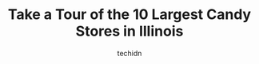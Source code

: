 ---
layout: ampstory
image: https://i0.wp.com/paketmu.com/wp-content/uploads/2023/06/andersons-candy-shop-0-in-illinois-1686365414.jpeg?resize=640,853
author: techidn
featured: false
description: Explore the diverse Candy Store scene in Illinois, home to an incredible selection of 10 establishments catering to every taste. Whether youre in search of iconic favorites or undiscovered 
title: Take a Tour of the 10 Largest Candy Stores in Illinois
cover:
   title: Take a Tour of the 10 Largest Candy Stores in Illinois
   subtitle: RICKPATE
   background: https://paketmu.com/wp-content/uploads/2023/06/andersons-candy-shop-0-in-illinois-1686365414.jpeg

pages: 
 - layout: thirds
   top: <h1>#1 Andersons Candy Shop</h1>
   bottom: "<p>At first, I couldnt believe we just spent $38 on candy. We bought the chocolate bars and they were amazing! Even my friend who doesnt like sweets loved them. I intended</p>"
   background: https://paketmu.com/wp-content/uploads/2023/06/andersons-candy-shop-1-in-illinois-1686365415.jpeg
   backgroundblur: true
 - layout: thirds
   top: <h1>#2 Old Fashioned Candies</h1>
   bottom: "<p>I recently had the pleasure of working with Old Fashioned Candies for my sisters bridal shower, and I have to say that Im beyond impressed with the quality of their cak</p>"
   background: https://paketmu.com/wp-content/uploads/2023/06/andersons-candy-shop-2-in-illinois-1686365416.jpeg
   cta:
      link: https://paketmu.com/take-a-tour-of-the-10-largest-candy-stores-in-illinois/
      text: Take a Tour of the 10 Largest Candy Stores in Illinois
 - layout: thirds
   top: <h1>#3 Fudge Pot</h1>
   bottom: "<p>First timer. We ended up getting a small 1/2 lb box of assorted types. It was really tasty. Surprised i didnt know of this place before.</p>"
   background: https://paketmu.com/wp-content/uploads/2023/06/andersons-candy-shop-3-in-illinois-1686365417.jpeg
   cta:
      link: https://paketmu.com/take-a-tour-of-the-10-largest-candy-stores-in-illinois/
      text: Take a Tour of the 10 Largest Candy Stores in Illinois
 - layout: thirds
   top: <h1>#4 ITSUGAR Gurnee Mills</h1>
   bottom: "<p>West Grand Avenue, 6170 Gurnee Mills Cir E #477, Gurnee, IL 60031, United States</p>"
   background: https://images.unsplash.com/photo-1533998839656-76f5e4b2bccb?ixlib=rb-4.0.3&ixid=MnwxMjA3fDB8MHxwaG90by1wYWdlfHx8fGVufDB8fHx8&auto=format&fit=crop&w=640&h=853&q=80
   cta:
      link: https://paketmu.com/take-a-tour-of-the-10-largest-candy-stores-in-illinois/
      text: Take a Tour of the 10 Largest Candy Stores in Illinois
 - layout: thirds
   top: <h1>#5 Greco Nut & Candy Outlet</h1>
   bottom: "<p>7950 167th St, Tinley Park, IL 60477, United States</p>"
   background: https://images.unsplash.com/photo-1602536052359-ef94c21c5948?ixlib=rb-4.0.3&ixid=MnwxMjA3fDB8MHxwaG90by1wYWdlfHx8fGVufDB8fHx8&auto=format&fit=crop&w=640&h=853&q=80
   cta:
      link: https://paketmu.com/take-a-tour-of-the-10-largest-candy-stores-in-illinois/
      text: Take a Tour of the 10 Largest Candy Stores in Illinois
 - layout: thirds
   top: <h1>#6 Around The Corner Candy</h1>
   bottom: "<p>101 S 1st St, West Dundee, IL 60118, United States</p>"
   background: https://images.unsplash.com/photo-1599422314077-f4dfdaa4cd09?ixlib=rb-4.0.3&ixid=MnwxMjA3fDB8MHxwaG90by1wYWdlfHx8fGVufDB8fHx8&auto=format&fit=crop&w=640&h=853&q=80
   cta:
      link: https://paketmu.com/take-a-tour-of-the-10-largest-candy-stores-in-illinois/
      text: Take a Tour of the 10 Largest Candy Stores in Illinois
 - layout: thirds
   top: <h1>#7 Windy City Sweets</h1>
   bottom: "<p>3308 N Broadway, Chicago, IL 60657, United States</p>"
   background: https://images.unsplash.com/photo-1462556791646-c201b8241a94?ixlib=rb-4.0.3&ixid=MnwxMjA3fDB8MHxwaG90by1wYWdlfHx8fGVufDB8fHx8&auto=format&fit=crop&w=640&h=853&q=80
   cta:
      link: https://paketmu.com/take-a-tour-of-the-10-largest-candy-stores-in-illinois/
      text: Take a Tour of the 10 Largest Candy Stores in Illinois
 - layout: thirds
   middle: Continue reading...
   background: https://images.unsplash.com/photo-1549241520-425e3dfc01cb?ixlib=rb-4.0.3&ixid=MnwxMjA3fDB8MHxwaG90by1wYWdlfHx8fGVufDB8fHx8&auto=format&fit=crop&w=640&h=853&q=80
   cta:
      link: https://paketmu.com/take-a-tour-of-the-10-largest-candy-stores-in-illinois/
      text: Take a Tour of the 10 Largest Candy Stores in Illinois
      
---